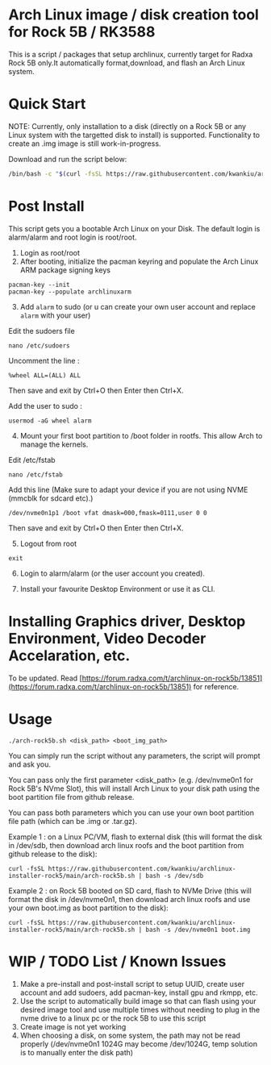 # Arch Linux image / disk creation tool for Rock 5B / RK3588
This is a script / packages that setup archlinux, currently target for Radxa Rock 5B only.It automatically format,download, and flash an Arch Linux system.

# Quick Start

NOTE: Currently, only installation to a disk (directly on a Rock 5B or any Linux system with the targetted disk to install) is supported. Functionality to create an .img image is still work-in-progress.

Download and run the script below:
 ```bash
 /bin/bash -c "$(curl -fsSL https://raw.githubusercontent.com/kwankiu/archlinux-installer-rock5/main/arch-rock5b.sh)"
```

# Post Install

This script gets you a bootable Arch Linux on your Disk. The default login is alarm/alarm and root login is root/root.

1. Login as root/root
2. After booting, initialize the pacman keyring and populate the Arch Linux ARM package signing keys
```
pacman-key --init
pacman-key --populate archlinuxarm
```
3. Add `alarm` to sudo (or u can create your own user account and replace `alarm` with your user)

Edit the sudoers file
```
nano /etc/sudoers
```

Uncomment the line :
```
%wheel ALL=(ALL) ALL
```

Then save and exit by Ctrl+O then Enter then Ctrl+X.

Add the user to sudo :
```
usermod -aG wheel alarm
```

4. Mount your first boot partition to /boot folder in rootfs. This allow Arch to manage the kernels. 

Edit /etc/fstab
```
nano /etc/fstab
```

Add this line (Make sure to adapt your device if you are not using NVME (mmcblk for sdcard etc).)
```
/dev/nvme0n1p1 /boot vfat dmask=000,fmask=0111,user 0 0
```
Then save and exit by Ctrl+O then Enter then Ctrl+X.

5. Logout from root
```
exit
```

6.  Login to alarm/alarm (or the user account you created).

7. Install your favourite Desktop Environment or use it as CLI.

# Installing Graphics driver, Desktop Environment, Video Decoder Accelaration, etc.

To be updated.
Read [https://forum.radxa.com/t/archlinux-on-rock5b/13851](https://forum.radxa.com/t/archlinux-on-rock5b/13851) for reference.

# Usage

```
./arch-rock5b.sh <disk_path> <boot_img_path>
```

You can simply run the script without any parameters, the script will prompt and ask you.

You can pass only the first parameter <disk_path> (e.g. /dev/nvme0n1 for Rock 5B's NVme Slot), this will install Arch Linux to your disk path using the boot partition file from github release.

You can pass both parameters which you can use your own boot partition file path (which can be .img or .tar.gz).



Example 1 : on a Linux PC/VM, flash to external disk (this will format the disk in /dev/sdb, then download arch linux roofs and the boot partition from github release to the disk): 

```
curl -fsSL https://raw.githubusercontent.com/kwankiu/archlinux-installer-rock5/main/arch-rock5b.sh | bash -s /dev/sdb
```

Example 2 : on Rock 5B booted on SD card, flash to NVMe Drive (this will format the disk in /dev/nvme0n1, then download arch linux roofs and use your own boot.img as boot partition to the disk): 

```
curl -fsSL https://raw.githubusercontent.com/kwankiu/archlinux-installer-rock5/main/arch-rock5b.sh | bash -s /dev/nvme0n1 boot.img
```

# WIP / TODO List / Known Issues
1. Make a pre-install and post-install script to setup UUID, create user account and add sudoers, add pacman-key, install gpu and rkmpp, etc.
2. Use the script to automatically build image so that can flash using your desired image tool and use multiple times without needing to plug in the nvme drive to a linux pc or the rock 5B to use this script
3. Create image is not yet working
4. When choosing a disk, on some system, the path may not be read properly (/dev/nvme0n1 1024G may become /dev/1024G, temp solution is to manually enter the disk path)


